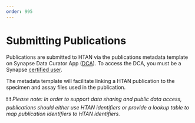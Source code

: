 ```yaml
---
order: 995
---
```


# Submitting Publications

Publications are submitted to HTAN via the publications metadata template on Synapse Data Curator App ([DCA](https://dca.app.sagebionetworks.org/)).  To access the DCA, you must be a Synapse [certified user](https://help.synapse.org/docs/Synapse-User-Account-Types.2007072795.html).   

The metadata template will facilitate linking a HTAN publication to the specimen and assay files used in the publication.  

:exclamation: :exclamation: *Please note: In order to support data sharing and public data access, publications should either use HTAN identifiers or provide a lookup table to map publication identifiers to HTAN identifiers.*  

